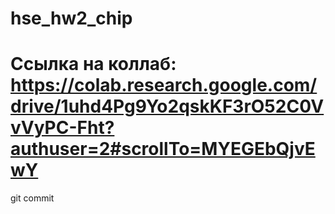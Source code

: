# hse_hw2_chip
# Ссылка на коллаб: https://colab.research.google.com/drive/1uhd4Pg9Yo2qskKF3rO52C0VvVyPC-Fht?authuser=2#scrollTo=MYEGEbQjvEwY
git commit

